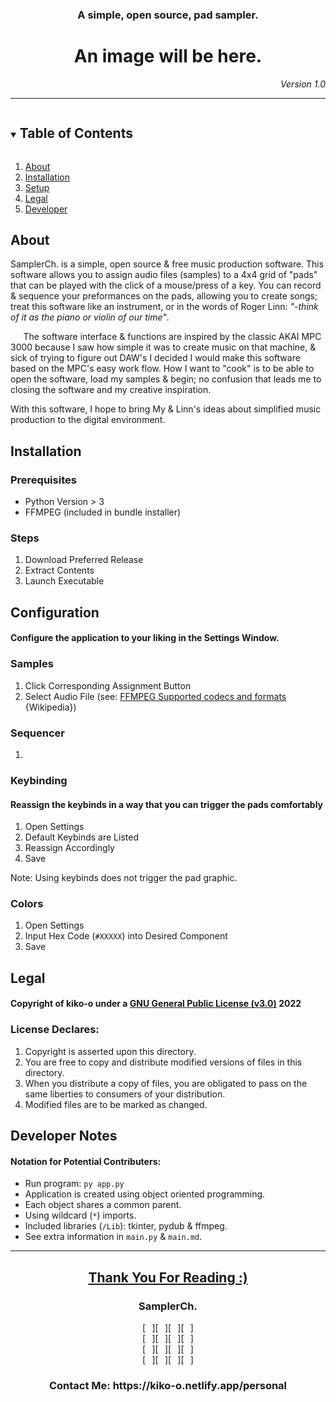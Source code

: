 <h3 align="center">A simple, open source, pad sampler.</h3>
<h1 align="center">An image will be here.</h1>
<p align="right"><em>Version 1.0</em></p>
<hr/>
<details open="open">
  <summary><h2 style="display: inline-block">Table of Contents</h2></summary>
  <ol>
    <li><a href="#about">About</a></li>
    <li><a href="#installation">Installation</a></li>
    <li><a href="#setup">Setup</a></li>
    <li><a href="#legal">Legal</a></li>
    <li><a href="#developer-notes">Developer</a></li>
  </ol>
</details>
<h2>About</h2>
<!--Please ignore the poor indentation.-->
<p>
SamplerCh. is a simple, open source & free music production software. This software allows you to assign audio files (samples) to a 4x4 grid of "pads" that can be played with the click of a mouse/press of a key. You can record & sequence your preformances on the pads, allowing you to create songs; treat this software like an instrument, or in the words of Roger Linn: <em>"-think of it as the piano or violin of our time"</em>.
</p>
<p>
⠀⠀The software interface & functions are inspired by the classic AKAI MPC 3000 because I saw how simple it was to create music on that machine, & sick of trying to figure out DAW's I decided I would make this software based on the MPC's easy work flow. How I want to "cook" is to be able to open the software, load my samples & begin; no confusion that leads me to closing the software and my creative inspiration.
</p>
<p>
With this software, I hope to bring My & Linn's ideas about simplified music production to the digital environment.
</p>
<h2>Installation</h2>
<h3>Prerequisites</h3>
  <ul>
    <li>Python Version > 3</li>
    <li>FFMPEG (included in bundle installer)</li>
  </ul>
<h3>Steps</h3>
  <ol>
    <li>Download Preferred Release</li>
    <li>Extract Contents</li>
    <li>Launch Executable</li>
  </ol>
<h2>Configuration</h2>
<h4>Configure the application to your liking in the Settings Window.</h4>
  <h3>Samples</h3>
    <ol>
      <li>Click Corresponding Assignment Button</li>
      <li>Select Audio File (see: <a href="https://en.wikipedia.org/wiki/FFmpeg#Supported_codecs_and_formats" target="blank">FFMPEG Supported codecs and formats</a> {Wikipedia})</li>
    </ol>
  <h3>Sequencer</h3>
    <ol>
      <li></li>
    </ol>
  <h3>Keybinding</h3>
  <h4>Reassign the keybinds in a way that you can trigger the pads comfortably</h4>
    <ol>
      <li>Open Settings</li>
      <li>Default Keybinds are Listed</li>
      <li>Reassign Accordingly</li>
      <li>Save</li>
    </ol>
    <p>Note: Using keybinds does not trigger the pad graphic.</p>
  <h3>Colors</h3>
    <ol>
      <li>Open Settings</li>
      <li>Input Hex Code (<code>#XXXXX</code>) into Desired Component</li>
      <li>Save</li>
    </ol>
<h2>Legal</h2>
  <h4>Copyright of kiko-o under a <a href="https://www.gnu.org/licenses/gpl-3.0.en.html">GNU General Public License (v3.0)</a> 2022</h4>
  <h3>License Declares:</h3>
    <ol>
      <li>Copyright is asserted upon this directory.</li>
      <li>You are free to copy and distribute modified versions of files in this directory.</li>
      <li>When you distribute a copy of files, you are obligated to pass on the same liberties to consumers of your distribution.</li>
      <li>Modified files are to be marked as changed.</li>
    </ol>
<h2>Developer Notes</h2>
  <h4>Notation for Potential Contributers:</h4>
  <ul>
     <li>
      Run program: <code>py app.py</code>
    </li>
    <li>
      Application is created using object oriented programming.
    </li>
    <li>
      Each object shares a common parent.
    </li>
    <li>
      Using wildcard (<code>*</code>) imports.
    </li>
    <li>
      Included libraries (<code>/Lib</code>): tkinter, pydub & ffmpeg. 
    </li>
    <li>
      See extra information in <code>main.py</code> & <code>main.md</code>.
    </li>
  </ul>
<hr/>
 <h2 align="center"><a href="#a-simple-open-source-pad-sampler">Thank You For Reading :)</a></h2>
 
 <h3 align="center">SamplerCh.</h3>
 <p align="center">
 [⠀][⠀][⠀][⠀]<br/>
 [⠀][⠀][⠀][⠀]<br/>
 [⠀][⠀][⠀][⠀]<br/>
 [⠀][⠀][⠀][⠀]<br/>
 </p>
 
 <h3 align="center">Contact Me: https://kiko-o.netlify.app/personal</h3>
